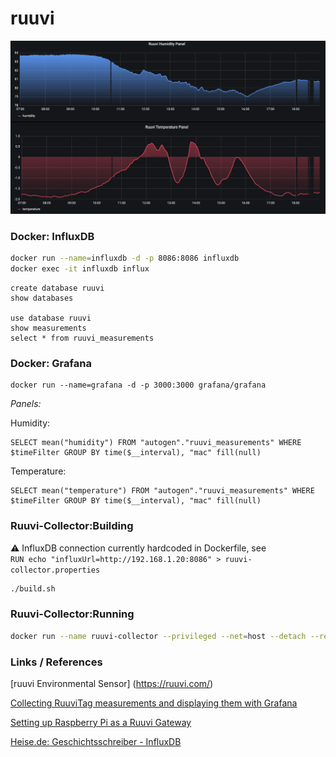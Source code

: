 # ruuvi

![Ruuvi Grafana Dashboard](/doc/ruuvi_grafana.png)

### Docker: InfluxDB
```sh
docker run --name=influxdb -d -p 8086:8086 influxdb
docker exec -it influxdb influx
```

```
create database ruuvi
show databases

use database ruuvi
show measurements
select * from ruuvi_measurements
```

### Docker: Grafana
```
docker run --name=grafana -d -p 3000:3000 grafana/grafana
```
*Panels:*

Humidity:
```
SELECT mean("humidity") FROM "autogen"."ruuvi_measurements" WHERE $timeFilter GROUP BY time($__interval), "mac" fill(null)
```
Temperature:
```
SELECT mean("temperature") FROM "autogen"."ruuvi_measurements" WHERE $timeFilter GROUP BY time($__interval), "mac" fill(null)
```


### Ruuvi-Collector:Building


:warning: InfluxDB connection currently hardcoded in Dockerfile, see\
`RUN echo "influxUrl=http://192.168.1.20:8086" > ruuvi-collector.properties`

```sh
./build.sh
```

### Ruuvi-Collector:Running
```sh
docker run --name ruuvi-collector --privileged --net=host --detach --restart always ruuvi-collector
```

### Links / References

[ruuvi Environmental Sensor] (https://ruuvi.com/)

[Collecting RuuviTag measurements and displaying them with Grafana](https://f.ruuvi.com/t/collecting-ruuvitag-measurements-and-displaying-them-with-grafana/267)

[Setting up Raspberry Pi as a Ruuvi Gateway](https://blog.ruuvi.com/rpi-gateway-6e4a5b676510)

[Heise.de: Geschichtsschreiber - InfluxDB](https://www.heise.de/select/ct/2019/5/1551091687444779)

